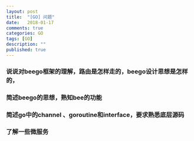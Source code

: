 ```yaml
---
layout: post
title:  "[GO] 问题"
date:   2018-01-17
comments: true
categories: GO
tags: [GO]
description: ""
published: true
---
```


### 说说对beego框架的理解，路由是怎样走的，beego设计思想是怎样的，

### 简述beego的思想，熟知bee的功能

### 简述go中的channel 、goroutine和interface，要求熟悉底层源码

### 了解一些微服务
